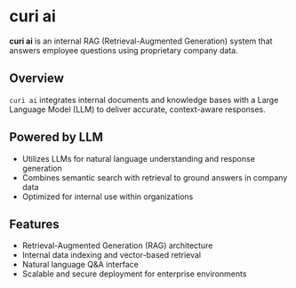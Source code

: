 # curi ai

**curi ai** is an internal RAG (Retrieval-Augmented Generation) system that answers employee questions using proprietary company data.

## Overview

`curi ai` integrates internal documents and knowledge bases with a Large Language Model (LLM) to deliver accurate, context-aware responses.

## Powered by LLM

- Utilizes LLMs for natural language understanding and response generation  
- Combines semantic search with retrieval to ground answers in company data  
- Optimized for internal use within organizations

## Features

- Retrieval-Augmented Generation (RAG) architecture  
- Internal data indexing and vector-based retrieval  
- Natural language Q&A interface  
- Scalable and secure deployment for enterprise environments
